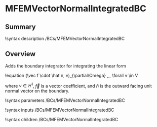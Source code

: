 # MFEMVectorNormalIntegratedBC

## Summary

!syntax description /BCs/MFEMVectorNormalIntegratedBC

## Overview

Adds the boundary integrator for integrating the linear form

!equation
(\vec f \cdot \hat n, v)_{\partial\Omega} \,\,\, \forall v \in V

where $v \in H^1$, $\vec f$ is a vector coefficient, and $\hat n$ is the outward facing unit normal
vector on the boundary.

!syntax parameters /BCs/MFEMVectorNormalIntegratedBC

!syntax inputs /BCs/MFEMVectorNormalIntegratedBC

!syntax children /BCs/MFEMVectorNormalIntegratedBC
